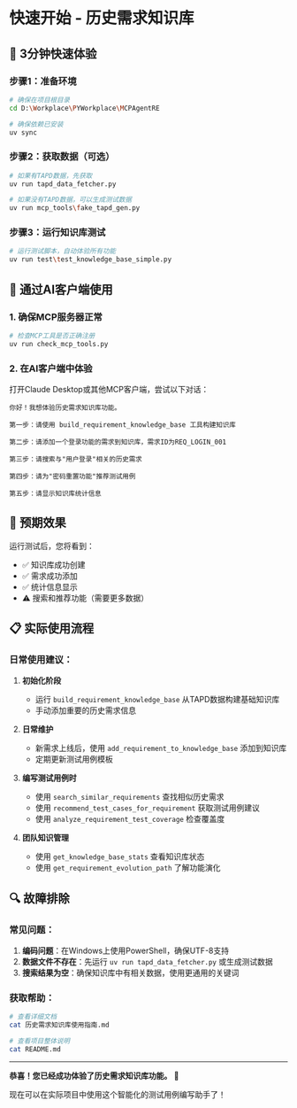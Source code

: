 # 快速开始 - 历史需求知识库

## 🚀 3分钟快速体验

### 步骤1：准备环境
```bash
# 确保在项目根目录
cd D:\Workplace\PYWorkplace\MCPAgentRE

# 确保依赖已安装
uv sync
```

### 步骤2：获取数据（可选）
```bash
# 如果有TAPD数据，先获取
uv run tapd_data_fetcher.py

# 如果没有TAPD数据，可以生成测试数据
uv run mcp_tools\fake_tapd_gen.py
```

### 步骤3：运行知识库测试
```bash
# 运行测试脚本，自动体验所有功能
uv run test\test_knowledge_base_simple.py
```

## 📱 通过AI客户端使用

### 1. 确保MCP服务器正常
```bash
# 检查MCP工具是否正确注册
uv run check_mcp_tools.py
```

### 2. 在AI客户端中体验
打开Claude Desktop或其他MCP客户端，尝试以下对话：

```
你好！我想体验历史需求知识库功能。

第一步：请使用 build_requirement_knowledge_base 工具构建知识库

第二步：请添加一个登录功能的需求到知识库，需求ID为REQ_LOGIN_001

第三步：请搜索与"用户登录"相关的历史需求

第四步：请为"密码重置功能"推荐测试用例

第五步：请显示知识库统计信息
```

## 🎯 预期效果

运行测试后，您将看到：
- ✅ 知识库成功创建
- ✅ 需求成功添加  
- ✅ 统计信息显示
- ⚠️ 搜索和推荐功能（需要更多数据）

## 📋 实际使用流程

### 日常使用建议：

1. **初始化阶段**
   - 运行 `build_requirement_knowledge_base` 从TAPD数据构建基础知识库
   - 手动添加重要的历史需求信息

2. **日常维护**
   - 新需求上线后，使用 `add_requirement_to_knowledge_base` 添加到知识库
   - 定期更新测试用例模板

3. **编写测试用例时**
   - 使用 `search_similar_requirements` 查找相似历史需求
   - 使用 `recommend_test_cases_for_requirement` 获取测试用例建议
   - 使用 `analyze_requirement_test_coverage` 检查覆盖度

4. **团队知识管理**
   - 使用 `get_knowledge_base_stats` 查看知识库状态
   - 使用 `get_requirement_evolution_path` 了解功能演化

## 🔍 故障排除

### 常见问题：
1. **编码问题**：在Windows上使用PowerShell，确保UTF-8支持
2. **数据文件不存在**：先运行 `uv run tapd_data_fetcher.py` 或生成测试数据
3. **搜索结果为空**：确保知识库中有相关数据，使用更通用的关键词

### 获取帮助：
```bash
# 查看详细文档
cat 历史需求知识库使用指南.md

# 查看项目整体说明
cat README.md
```

---

**恭喜！您已经成功体验了历史需求知识库功能。** 🎉

现在可以在实际项目中使用这个智能化的测试用例编写助手了！